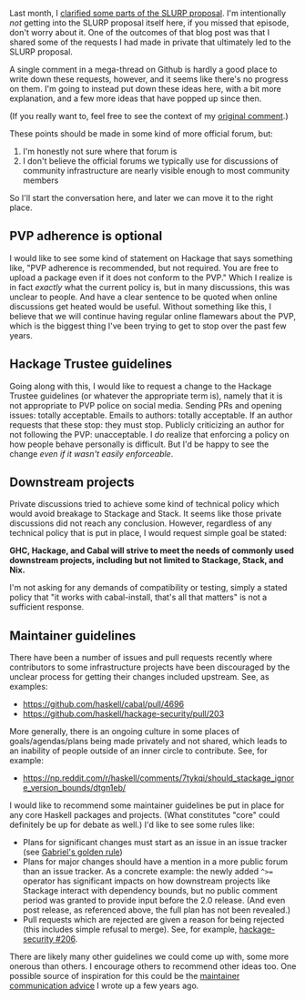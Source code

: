 Last month, I
[clarified some parts of the SLURP proposal](https://www.snoyman.com/blog/2018/01/slurp). I'm
intentionally _not_ getting into the SLURP proposal itself here, if
you missed that episode, don't worry about it. One of the outcomes of
that blog post was that I shared some of the requests I had made in
private that ultimately led to the SLURP proposal.

A single comment in a mega-thread on Github is hardly a good place to
write down these requests, however, and it seems like there's no
progress on them. I'm going to instead put down these ideas here, with
a bit more explanation, and a few more ideas that have popped up since
then.

(If you really want to, feel free to see the context of my
[original comment](https://github.com/haskell/ecosystem-proposals/pull/4#issuecomment-360044280).)

These points should be made in some kind of more official forum, but:

1. I'm honestly not sure where that forum is
2. I don't believe the official forums we typically use for
   discussions of community infrastructure are nearly visible enough
   to most community members

So I'll start the conversation here, and later we can move it to the
right place.

## PVP adherence is optional

I would like to see some kind of statement on Hackage that says
something like, "PVP adherence is recommended, but not required. You
are free to upload a package even if it does not conform to the PVP."
Which I realize is in fact _exactly_ what the current policy is, but
in many discussions, this was unclear to people. And have a clear
sentence to be quoted when online discussions get heated would be
useful. Without something like this, I believe that we will continue
having regular online flamewars about the PVP, which is the biggest
thing I've been trying to get to stop over the past few years.

## Hackage Trustee guidelines

Going along with this, I would like to request a change to the Hackage Trustee
guidelines (or whatever the appropriate term is), namely that it is
not appropriate to PVP police on social media. Sending PRs and opening
issues: totally acceptable. Emails to authors: totally acceptable. If
an author requests that these stop: they must stop. Publicly
criticizing an author for not following the PVP: unacceptable. I _do_
realize that enforcing a policy on how people behave personally is
difficult. But I'd be happy to see the change _even if it wasn't
easily enforceable_.

## Downstream projects

Private discussions tried to achieve some kind of technical policy
which would avoid breakage to Stackage and Stack. It seems like those
private discussions did not reach any conclusion. However, regardless
of any technical policy that is put in place, I would request simple
goal be stated:

__GHC, Hackage, and Cabal will strive to meet the needs of commonly
used downstream projects, including but not limited to Stackage,
Stack, and Nix.__

I'm not asking for any demands of compatibility or testing, simply a
stated policy that "it works with cabal-install, that's all that
matters" is not a sufficient response.

## Maintainer guidelines

There have been a number of issues and pull requests recently where
contributors to some infrastructure projects have been discouraged by
the unclear process for getting their changes included upstream. See,
as examples:

* https://github.com/haskell/cabal/pull/4696
* https://github.com/haskell/hackage-security/pull/203

More generally, there is an ongoing culture in some places of
goals/agendas/plans being made privately and not shared, which leads
to an inability of people outside of an inner circle to
contribute. See, for example:

* https://np.reddit.com/r/haskell/comments/7tykqi/should_stackage_ignore_version_bounds/dtgn1eb/

I would like to recommend some maintainer guidelines be put in place
for any core Haskell packages and projects. (What constitutes "core"
could definitely be up for debate as well.) I'd like to see some rules
like:

* Plans for significant changes must start as an issue in an issue
  tracker (see
  [Gabriel's golden rule](https://twitter.com/GabrielG439/status/963659683557933057))
* Plans for major changes should have a mention in a more public forum
  than an issue tracker. As a concrete example: the newly added `^>=`
  operator has significant impacts on how downstream projects like
  Stackage interact with dependency bounds, but no public comment
  period was granted to provide input before the 2.0 release. (And
  even post release, as referenced above, the full plan has not been
  revealed.)
* Pull requests which are rejected are given a reason for being
  rejected (this includes simple refusal to merge). See, for example,
  [hackage-security #206](https://github.com/haskell/hackage-security/pull/206#issuecomment-366153260).

There are likely many other guidelines we could come up with, some
more onerous than others. I encourage others to recommend other
ideas too. One possible source of inspiration for this could be the
[maintainer communication advice](https://github.com/commercialhaskell/commercialhaskell/blob/master/guide/maintainer-communication.md)
I wrote up a few years ago.
